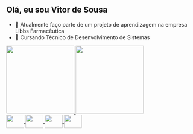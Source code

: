 
## Olá, eu sou Vitor de Sousa

- 🔭 Atualmente faço parte de um projeto de aprendizagem na empresa Libbs Farmacêutica
- 🌱 Cursando Técnico de Desenvolvimento de Sistemas

<div>
  <a href="https://github.com/vitorsdev20">
  <img height="180em" src="https://github-readme-stats.vercel.app/api?username=vitorsdev20&show_icons=true&theme=midnight-purple&include_all_commits=true&count_private=true"/>
  <img height="180em" src="https://github-readme-stats.vercel.app/api/top-langs/?username=vitorsdev20&layout=compact&langs_count=16&theme=midnight-purple"/>
</div>
<div>
   <img align="center" height="35" width="47" src="https://cdn.jsdelivr.net/gh/devicons/devicon@latest/icons/java/java-original.svg" />
   <img align="center" height="35" width="47" src="https://cdn.jsdelivr.net/gh/devicons/devicon@latest/icons/html5/html5-original.svg" />
   <img align="center" height="35" width="47" src="https://cdn.jsdelivr.net/gh/devicons/devicon@latest/icons/css3/css3-original.svg" />
   <img align="center" height="35" width="47" src="https://cdn.jsdelivr.net/gh/devicons/devicon@latest/icons/javascript/javascript-original.svg" />
</div>

##

